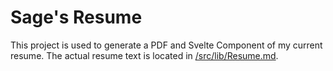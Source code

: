 # Sage's Resume

This project is used to generate a PDF and Svelte Component of my current
resume. The actual resume text is located in
[/src/lib/Resume.md](/src/lib/Resume.md).
